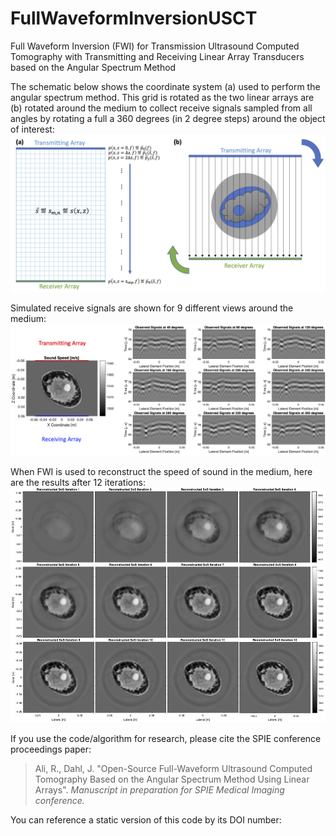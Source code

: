 # FullWaveformInversionUSCT
Full Waveform Inversion (FWI) for Transmission Ultrasound Computed Tomography with Transmitting and Receiving Linear Array Transducers based on the Angular Spectrum Method

The schematic below shows the coordinate system (a) used to perform the angular spectrum method. This grid is rotated as the two linear arrays are (b) rotated around the medium to collect receive signals sampled from all angles by rotating a full a 360 degrees (in 2 degree steps) around the object of interest:
![](TxTomography.png)

Simulated receive signals are shown for 9 different views around the medium:
![](FullWaveformSetup.png)

When FWI is used to reconstruct the speed of sound in the medium, here are the results after 12 iterations:
![](GithubResultsFigure.png)

If you use the code/algorithm for research, please cite the SPIE conference proceedings paper: 

> Ali, R., Dahl, J. "Open-Source Full-Waveform Ultrasound Computed Tomography Based on the Angular Spectrum Method Using Linear Arrays". *Manuscript in preparation for SPIE Medical Imaging conference.*

You can reference a static version of this code by its DOI number:
